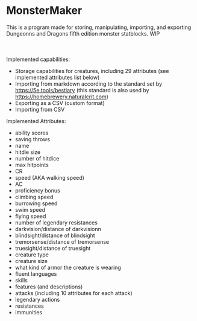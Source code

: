 # MonsterMaker
This is a program made for storing, manipulating, importing, and exporting Dungeonns and Dragons fifth edition monster statblocks. WIP<br><br><br>  
Implemented capabilities:
- Storage capabilities for creatures, including 29 attributes (see implemented attributes list below)
- Importing from markdown according to the standard set by https://5e.tools/bestiary (this standard is also used by https://homebrewery.naturalcrit.com)
- Exporting as a CSV (custom format)
- Importing from CSV

Implemented Attributes:
- ability scores
- saving throws
- name
- hitdie size
- number of hitdice
- max hitpoints
- CR
- speed (AKA walking speed)
- AC
- proficiency bonus
- climbing speed
- burrowing speed 
- swim speed
- flying speed
- number of legendary resistances
- darkvision/distance of darkvisionn
- blindsight/distance of blindsight
- tremorsense/distance of tremorsense
- truesight/distance of truesight
- creature type
- creature size
- what kind of armor the creature is wearing
- fluent languages
- skills
- features (and descriptions)
- attacks (including 10 attributes for each attack)
- legendary actions 
- resistances
- immunities
